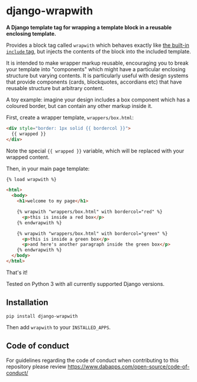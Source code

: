 django-wrapwith
===============

**A Django template tag for wrapping a template block in a reusable enclosing template.**

Provides a block tag called `wrapwith` which behaves exactly like [the built-in `include` tag](https://docs.djangoproject.com/en/3.0/ref/templates/builtins/#include), but injects the contents of the block into the included template.

It is intended to make wrapper markup reusable, encouraging you to break your template into "components" which might have a particular enclosing structure but varying contents. It is particularly useful with design systems that provide components (cards, blockquotes, accordians etc) that have reusable structure but arbitrary content.

A toy example: imagine your design includes a box component which has a coloured border, but can contain any other markup inside it.

First, create a wrapper template, `wrappers/box.html`:

```html
<div style="border: 1px solid {{ bordercol }}">
  {{ wrapped }}
</div>
```

Note the special `{{ wrapped }}` variable, which will be replaced with your wrapped content.

Then, in your main page template:

```html
{% load wrapwith %}

<html>
  <body>
    <h1>welcome to my page</h1>

    {% wrapwith "wrappers/box.html" with bordercol="red" %}
      <p>this is inside a red box</p>
    {% endwrapwith %}

    {% wrapwith "wrappers/box.html" with bordercol="green" %}
      <p>this is inside a green box</p>
      <p>and here's another paragraph inside the green box</p>
    {% endwrapwith %}
  </body>
</html>
```

That's it!

Tested on Python 3 with all currently supported Django versions.

## Installation

    pip install django-wrapwith

Then add `wrapwith` to your `INSTALLED_APPS`.

## Code of conduct

For guidelines regarding the code of conduct when contributing to this repository please review https://www.dabapps.com/open-source/code-of-conduct/
